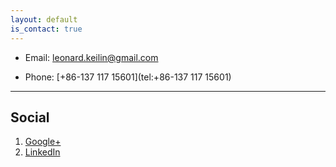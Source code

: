 ```yaml
---
layout: default
is_contact: true
---
```


* Email: [leonard.keilin@gmail.com](mailto:leonard.keilin@gmail.com)

* Phone: [+86-137 117 15601](tel:+86-137 117 15601)

---

<!-- ## Mailing Address

> 221B, Baker Street
>
> London
>
> United Kingdom

--- -->

## Social

1. [Google+](https://scholar.google.com/citations?user=FPaobEgAAAAJ)
2. [LinkedIn](https://linkedin.com/in/ke-lin-7890112b5/)
